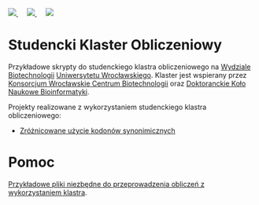 <a href="http://www.uni.wroc.pl/">
  <img src="http://www.biotech.uni.wroc.pl/wp-content/themes/wizjo-new/img/logo-uwr.png">
</a>
&emsp;
<a href="http://www.biotech.uni.wroc.pl/">
  <img src="http://www.biotech.uni.wroc.pl/wp-content/themes/wizjo-new/img/logo-biot.png">
</a>
&emsp;
<a href="http://know.wroc.pl/">
  <img src="http://know.wroc.pl/wp-content/uploads/2014/08/LogoKnow.png">
</a>

# Studencki Klaster Obliczeniowy

Przykładowe skrypty do studenckiego klastra obliczeniowego na [Wydziale Biotechnologii](http://www.biotech.uni.wroc.pl/) [Uniwersytetu Wrocławskiego](http://www.uni.wroc.pl/). Klaster jest wspierany przez [Konsorcjum Wrocławskie Centrum Biotechnologii](http://know.wroc.pl/) oraz [Doktoranckie Koło Naukowe Bioinformatyki](http://michbur.github.io/DKNB/).

Projekty realizowane z wykorzystaniem studenckiego klastra obliczeniowego:

 - [Zróżnicowane użycie kodonów synonimicznych](https://github.com/michbur/studencki-klaster-obliczeniowy/tree/master/projects/project001)
 
# Pomoc

[Przykładowe pliki niezbędne do przeprowadzenia obliczeń z wykorzystaniem klastra](https://github.com/michbur/studencki-klaster-obliczeniowy/tree/master/projects/project000).
 